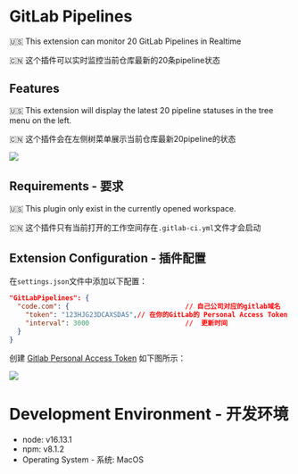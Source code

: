 # GitLab Pipelines

:us: This extension can monitor 20 GitLab Pipelines in Realtime

:cn: 这个插件可以实时监控当前仓库最新的20条pipeline状态

## Features

:us: This extension will display the latest 20 pipeline statuses in the tree menu on the left.

:cn: 这个插件会在左侧树菜单展示当前仓库最新20pipeline的状态

![](https://img.ikstatic.cn/MTYzMzg3NDA3NzUyNiMyMTkjanBn.jpg)

## Requirements - 要求

:us: This plugin only exist in the currently opened workspace.

:cn: 这个插件只有当前打开的工作空间存在`.gitlab-ci.yml`文件才会启动

## Extension Configuration - 插件配置

在`settings.json`文件中添加以下配置：

```json
"GitLabPipelines": {
  "code.com": {      						// 自己公司对应的gitlab域名
    "token": "123HJG23DCAXSDAS",// 在你的GitLab的 Personal Access Token 菜单中进行创建
    "interval": 3000						//  更新时间
  }
}
```

创建 [Gitlab Personal Access Token](https://docs.gitlab.com/ce/user/profile/personal_access_tokens.html) 如下图所示：

![](https://img.ikstatic.cn/MTYzMzg3NDU5MzA1NSM2ODQjanBn.jpg)


# Development Environment - 开发环境

- node: v16.13.1
- npm: v8.1.2
- Operating System - 系统: MacOS
